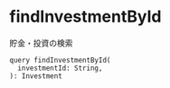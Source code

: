 # findInvestmentById

貯金・投資の検索

```gql
query findInvestmentById(
  investmentId: String,
): Investment
```
